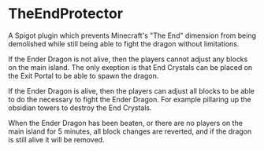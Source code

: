 # TheEndProtector
A Spigot plugin which prevents Minecraft's "The End" dimension from being demolished while still being able to fight the dragon without limitations.

If the Ender Dragon is not alive, then the players cannot adjust any blocks on the main island. The only exeption is that End Crystals can be placed on the Exit Portal to be able to spawn the dragon.

If the Ender Dragon is alive, then the players can adjust all blocks to be able to do the necessary to fight the Ender Dragon. For example pillaring up the obsidian towers to destroy the End Crystals.

When the Ender Dragon has been beaten, or there are no players on the main island for 5 minutes, all block changes are reverted, and if the dragon is still alive it will be removed.
